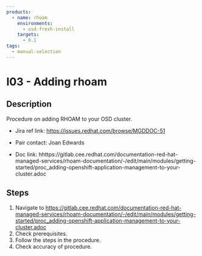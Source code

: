 ```yaml
---
products:
  - name: rhoam
    environments:
      - osd-fresh-install
    targets:
      - 0.1
tags:
  - manual-selection
---
```


# I03 - Adding rhoam

## Description

Procedure on adding RHOAM to your OSD cluster.

- Jira ref link: https://issues.redhat.com/browse/MGDDOC-51

- Pair contact: Joan Edwards

* Doc link: hhttps://gitlab.cee.redhat.com/documentation-red-hat-managed-services/rhoam-documentation/-/edit/main/modules/getting-started/proc_adding-openshift-application-management-to-your-cluster.adoc

## Steps

1. Navigate to https://gitlab.cee.redhat.com/documentation-red-hat-managed-services/rhoam-documentation/-/edit/main/modules/getting-started/proc_adding-openshift-application-management-to-your-cluster.adoc
2. Check prerequisites.
3. Follow the steps in the procedure.
4. Check accuracy of procedure.
